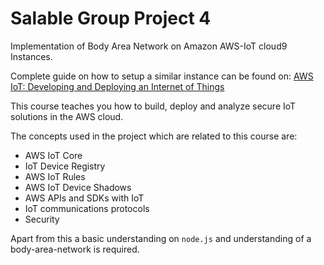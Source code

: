 # Salable Group Project 4
Implementation of Body Area Network on Amazon AWS-IoT cloud9 Instances.

Complete guide on how to setup a similar instance can be found on: [AWS IoT: Developing and Deploying an Internet of Things](
https://www.edx.org/course/aws-iot-developing-and-deploying-an-internet-of-things)

This course teaches you how to build, deploy and analyze secure IoT solutions in the AWS cloud.

The concepts used in the project which are related to this course are:

* AWS IoT Core
* IoT Device Registry
* AWS IoT Rules
* AWS IoT Device Shadows
* AWS APIs and SDKs with IoT
* IoT communications protocols
* Security

Apart from this a basic understanding on `node.js` and understanding of a body-area-network is required.
